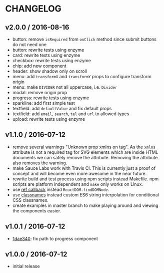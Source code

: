 
# CHANGELOG

## v2.0.0 / 2016-08-16

- button: remove `isRequired` from `onClick` method since submit buttons do not need one
- button: rewrite tests using enzyme
- card: rewrite tests using enzyme
- checkbox: rewrite tests using enzyme
- chip: add new component
- header: show shadow only on scroll
- menu: add `transformX` and `transformY` props to configure transform origin
- menu: make `DIVIDER` not all uppercase, i.e. `Divider`
- modal: remove origin prop
- progress: rewrite tests using enzyme
- sparkline: add first simple test
- textfield: add `defaultValue` and fix default props
- textfield: add `email`, `search`, `tel` and `url` to allowed types
- upload: rewrite tests using enzyme

## v1.1.0 / 2016-07-12

- remove several warnings "Unknown prop xmlns on tag". As the `xmlns` attribute is not a required tag for SVG elements which are inside HTML documents we can safely remove the attribute. Removing the attribute also removes the warning.
- make Sauce Labs work with Travis CI. This is currently just a proof of concept and will become even more awesome in the near future.
- rewrite build and test process using npm scripts instead Makefile. npm scripts are platform independent and `make` only works on Linux.
- use [ref callback](https://facebook.github.io/react/docs/more-about-refs.html#the-ref-callback-attribute) instead `ReactDOM.findDOMNode`.
- use [classnames](https://github.com/JedWatson/classnames) instead custom ES6 string interpolation for conditional CSS classnames.
- create examples in master branch to make playing around and viewing the components easier.

## v1.0.1 / 2016-07-12

- [1dae340](https://github.com/HBM/react-components/commit/1dae3407eb0a70be9f1cd3623979dad86a801ae0): fix path to progress component

## v1.0.0 / 2016-07-12

- initial release
